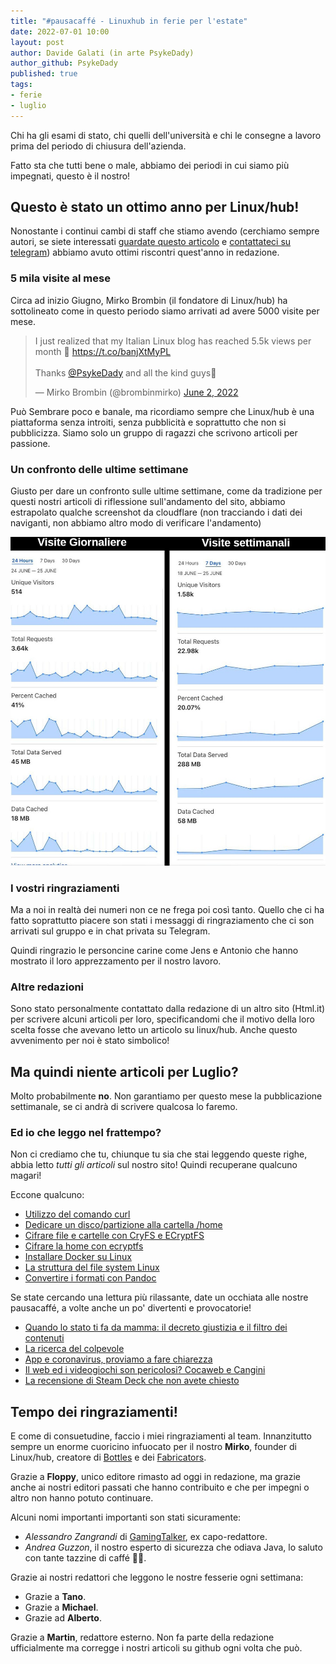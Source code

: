 ```yaml
---
title: "#pausacaffé - Linuxhub in ferie per l'estate"
date: 2022-07-01 10:00
layout: post
author: Davide Galati (in arte PsykeDady)
author_github: PsykeDady 
published: true
tags: 
- ferie
- luglio
---
```


Chi ha gli esami di stato, chi quelli dell'università e chi le consegne a lavoro prima del periodo di chiusura dell'azienda.  

Fatto sta che tutti bene o male, abbiamo dei periodi in cui siamo più impegnati, questo è il nostro! 



## Questo è stato un ottimo anno per Linux/hub! 

Nonostante i continui cambi di staff che stiamo avendo (cerchiamo sempre autori, se siete interessati [guardate questo articolo](https://linuxhub.it/articles/howto-scrivere-un-articolo-per-linuxhub/) e [contattateci su telegram](https://t.me/PsykeDady)) abbiamo avuto ottimi riscontri quest'anno in redazione. 



### 5 mila visite al mese

Circa ad inizio Giugno, Mirko Brombin (il fondatore di Linux/hub) ha sottolineato come in questo periodo siamo arrivati ad avere 5000 visite per mese. 

<blockquote class="twitter-tweet"><p lang="en" dir="ltr">I just realized that my Italian Linux blog has reached 5.5k views per month 🥳 <a href="https://t.co/banjXtMyPL">https://t.co/banjXtMyPL</a><br><br>Thanks <a href="https://twitter.com/PsykeDady?ref_src=twsrc%5Etfw">@PsykeDady</a> and all the kind guys👀</p>&mdash; Mirko Brombin (@brombinmirko) <a href="https://twitter.com/brombinmirko/status/1532273634848518144?ref_src=twsrc%5Etfw">June 2, 2022</a></blockquote> <script async src="https://platform.twitter.com/widgets.js" charset="utf-8"></script>

Può Sembrare poco e banale, ma ricordiamo sempre che Linux/hub è una piattaforma senza introiti, senza pubblicità e soprattutto che non si pubblicizza. Siamo solo un gruppo di ragazzi che scrivono articoli per passione. 



### Un confronto delle ultime settimane

Giusto per dare un confronto sulle ultime settimane, come da tradizione per questi nostri articoli di riflessione sull'andamento del sito, abbiamo estrapolato qualche screenshot da cloudflare (non tracciando i dati dei naviganti, non abbiamo altro modo di verificare l'andamento)



![Visite di cloudflare](/uploads/ferieLuglio2022/visite.jpg)



### I vostri ringraziamenti 

Ma a noi in realtà dei numeri non ce ne frega poi così tanto. Quello che ci ha fatto soprattutto piacere son stati i messaggi di ringraziamento che ci son arrivati sul gruppo e in chat privata su Telegram. 

Quindi ringrazio le personcine carine come Jens e Antonio che hanno mostrato il loro apprezzamento per il nostro lavoro. 



### Altre redazioni 

Sono stato personalmente contattato dalla redazione di un altro sito (Html.it) per scrivere alcuni articoli per loro, specificandomi che il motivo della loro scelta fosse che avevano letto un articolo su linux/hub. Anche questo avvenimento per noi è stato simbolico! 



## Ma quindi niente articoli per Luglio? 

Molto probabilmente **no**. Non garantiamo per questo mese la pubblicazione settimanale, se ci andrà di scrivere qualcosa lo faremo.



### Ed io che leggo nel frattempo? 

Non ci crediamo che tu, chiunque tu sia che stai leggendo queste righe, abbia letto *tutti gli articoli* sul nostro sito! Quindi recuperane qualcuno magari! 

Eccone qualcuno: 

- [Utilizzo del comando curl](https://linuxhub.it/articles/howto-utilizzo-del-comando-curl/)
- [Dedicare un disco/partizione alla cartella /home](https://linuxhub.it/articles/howto-dedicare-un-disco-partizione-alla-cartella-home/)
- [Cifrare file e cartelle con CryFS e ECryptFS](https://linuxhub.it/articles/howto-cifrare-file-e-cartelle-con-cryfs-e-ecryptfs/)
- [Cifrare la home con ecryptfs](https://linuxhub.it/articles/howto-cifrare-la-home-ecryptfs/)
- [Installare Docker su Linux](https://linuxhub.it/articles/howto-Installazione-ed-utilizzo-di-Docker-su-Linux/)
- [La struttura del file system Linux](https://linuxhub.it/articles/howto-La-struttura-del-filesystem-Linux/)
- [Convertire i formati con Pandoc](https://linuxhub.it/articles/howto-convertire-i-formati-con-pandoc/)

Se state cercando una lettura più rilassante, date un occhiata alle nostre pausacaffé, a volte anche un po' divertenti e provocatorie!

- [Quando lo stato ti fa da mamma: il decreto giustizia e il filtro dei contenuti](https://linuxhub.it/articles/pausacaff%C3%A9-quando-lo-stato-ti-fa-da-mamma-il-decreto-giustizia-e-il-filtro-dei-contenuti/)
- [La ricerca del colpevole](https://linuxhub.it/articles/pausacaffe-la-ricerca-del-colpevole/)
- [App e coronavirus, proviamo a fare chiarezza](https://linuxhub.it/articles/pausacaff%C3%A9-app-e-coronavirus,-proviamo-a-fare-chiarezza/)
- [Il web ed i videogiochi son pericolosi? Cocaweb e Cangini](https://linuxhub.it/articles/pausacaffe-cocaweb-cangini-videogiochi/)
- [La recensione di Steam Deck che non avete chiesto](https://linuxhub.it/articles/pausacaffe-ennesima-recensione-steam-deck/)



## Tempo dei ringraziamenti!

E come di consuetudine, faccio i miei ringraziamenti al team. Innanzitutto sempre un enorme cuoricino infuocato per il nostro **Mirko**, founder di Linux/hub, creatore di [Bottles](https://usebottles.com) e dei [Fabricators](https://fabricators.ltd). 



Grazie a **Floppy**, unico editore rimasto ad oggi in redazione, ma grazie anche ai nostri editori passati che hanno contribuito e che per impegni o altro non hanno potuto continuare.

Alcuni nomi importanti importanti son stati sicuramente: 

- *Alessandro Zangrandi* di [GamingTalker](https://www.gamingtalker.it), ex capo-redattore.
- *Andrea Guzzon*, il nostro esperto di sicurezza che odiava Java, lo saluto con tante tazzine di caffé 🍵🍵.



Grazie ai nostri redattori che leggono le nostre fesserie ogni settimana: 

- Grazie a **Tano**.
- Grazie a **Michael**.
- Grazie ad **Alberto**.



Grazie a **Martin**, redattore esterno. Non fa parte della redazione ufficialmente ma corregge i nostri articoli su github ogni volta che può.
